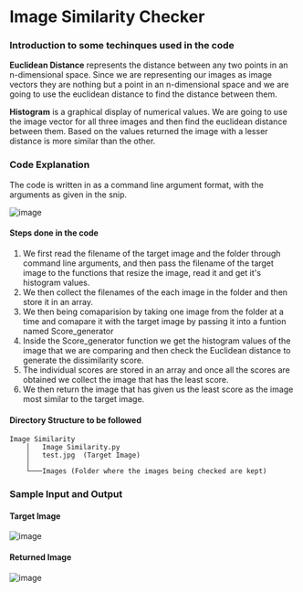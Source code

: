# Image Similarity Checker

### Introduction to some techinques used in the code

**Euclidean Distance** represents the distance between any two points in an n-dimensional space. Since we are representing our images as image vectors they are nothing but a point in an n-dimensional space and we are going to use the euclidean distance to find the distance between them.

**Histogram** is a graphical display of numerical values. We are going to use the image vector for all three images and then find the euclidean distance between them. Based on the values returned the image with a lesser distance is more similar than the other.

### Code Explanation
The code is written in as a command line argument format, with the arguments as given in the snip.

![image](https://user-images.githubusercontent.com/50414959/126056150-62c1a520-8ee2-4f8e-8292-8c38e5a49b1b.png)


#### Steps done in the code
1. We first read the filename of the target image and the folder through command line arguments, and then pass the filename of the target image to the functions that resize the image, read it and get it's histogram values.
2. We then collect the filenames of the each image in the folder and then store it in an array.
3. We then being comaparision by taking one image from the folder at a time and comapare it with the target image by passing it into a funtion named Score_generator
4. Inside the Score_generator function we get the histogram values of the image that we are comparing and then check the Euclidean distance to generate the dissimilarity score.
5. The individual scores are stored in an array and once all the scores are obtained we collect the image that has the least score.
6. We then return the image that has given us the least score as the image most similar to the target image.

#### Directory Structure to be followed
```
Image Similarity
    │   Image Similarity.py
    │   test.jpg  (Target Image)
    │
    └───Images (Folder where the images being checked are kept)
```


### Sample Input and Output

#### Target Image
![image](https://user-images.githubusercontent.com/50414959/126056077-b7d4157a-2e60-4a07-ab49-2c7bcc8780c1.png)


#### Returned Image
![image](https://user-images.githubusercontent.com/50414959/126056081-cdcad981-c29e-491c-84a9-ec1370890760.png)
